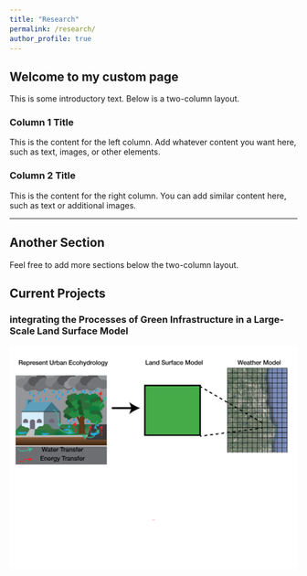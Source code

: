 ```yaml
---
title: "Research"
permalink: /research/
author_profile: true
---
```


## Welcome to my custom page

This is some introductory text. Below is a two-column layout.

<div class="two-columns">
  <div class="left-column">
    <h3>Column 1 Title</h3>
    <p>This is the content for the left column. Add whatever content you want here, such as text, images, or other elements.</p>
  </div>
  
  <div class="right-column">
    <h3>Column 2 Title</h3>
    <p>This is the content for the right column. You can add similar content here, such as text or additional images.</p>
  </div>
</div>

---

## Another Section

Feel free to add more sections below the two-column layout.

## Current Projects

### integrating the Processes of Green Infrastructure in a Large-Scale Land Surface Model

![Test Image](/images/conceptual_model_v4_simple_title-01.png)


<!-- {% include base_path %}

{% assign ordered_pages = site.research | sort:"order_number" %}

{% for post in ordered_pages %}
  {% include archive-single.html type="grid" %}
{% endfor %} -->

